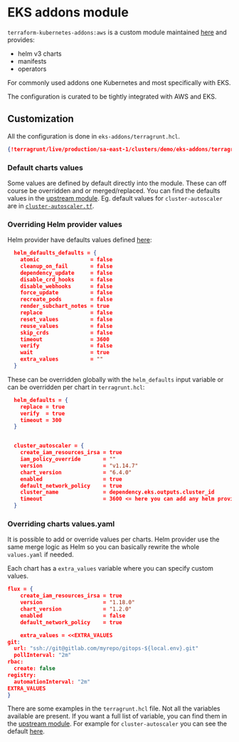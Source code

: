 # EKS addons module

`terraform-kubernetes-addons:aws` is a custom module maintained
[here][terraform-kubernetes-addons:aws] and provides:

[terraform-kubernetes-addons:aws]: https://github.com/particuleio/terraform-kubernetes-addons/tree/main/modules/aws

* helm v3 charts
* manifests
* operators

For commonly used addons one Kubernetes and most specifically with EKS.

The configuration is curated to be tightly integrated with AWS and EKS.

## Customization

All the configuration is done in `eks-addons/terragrunt.hcl`.

```json
{!terragrunt/live/production/sa-east-1/clusters/demo/eks-addons/terragrunt.hcl!}
```

### Default charts values

Some values are defined by default directly into the module. These can off
course be overridden and or merged/replaced. You can find the defaults values
in the [upstream module][terraform-kubernetes-addons:aws]. Eg. default values
for `cluster-autoscaler` are in [`cluster-autoscaler.tf`](https://github.com/particuleio/terraform-kubernetes-addons/blob/main/modules/aws/cluster-autoscaler.tf).

### Overriding Helm provider values

Helm provider have defaults values defined [here](https://github.com/particuleio/terraform-kubernetes-addons/blob/main/locals.tf):

```json
  helm_defaults_defaults = {
    atomic                = false
    cleanup_on_fail       = false
    dependency_update     = false
    disable_crd_hooks     = false
    disable_webhooks      = false
    force_update          = false
    recreate_pods         = false
    render_subchart_notes = true
    replace               = false
    reset_values          = false
    reuse_values          = false
    skip_crds             = false
    timeout               = 3600
    verify                = false
    wait                  = true
    extra_values          = ""
  }
```

These can be overridden globally with the `helm_defaults` input variable or
can be overridden per chart in `terragrunt.hcl`:

```json
  helm_defaults = {
    replace = true
    verify  = true
    timeout = 300
  }


  cluster_autoscaler = {
    create_iam_resources_irsa = true
    iam_policy_override       = ""
    version                   = "v1.14.7"
    chart_version             = "6.4.0"
    enabled                   = true
    default_network_policy    = true
    cluster_name              = dependency.eks.outputs.cluster_id
    timeout                   = 3600 <= here you can add any helm provider override
  }
```

### Overriding charts values.yaml

It is possible to add or override values per charts. Helm provider use the
same merge logic as Helm so you can basically rewrite the whole
`values.yaml` if needed.

Each chart has a `extra_values` variable where you can specify custom values.

```json
flux = {
    create_iam_resources_irsa = true
    version                   = "1.18.0"
    chart_version             = "1.2.0"
    enabled                   = false
    default_network_policy    = true

    extra_values = <<EXTRA_VALUES
git:
  url: "ssh://git@gitlab.com/myrepo/gitops-${local.env}.git"
  pollInterval: "2m"
rbac:
  create: false
registry:
  automationInterval: "2m"
EXTRA_VALUES
}
```

There are some examples in the `terragrunt.hcl` file. Not all the variables
available are present. If you want a full list of variable, you can find them
in the [upstream module][terraform-kubernetes-addons:aws]. For example
for `cluster-autoscaler` you can see the default [here](https://github.com/particuleio/terraform-kubernetes-addons/blob/main/modules/aws/cluster-autoscaler.tf#L2).
